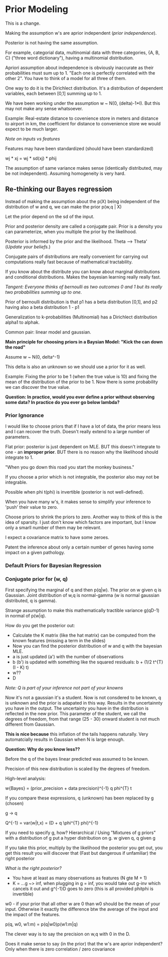 # Prior Modeling

This is a change.

Making the assumption w's are aprior independent (*prior independence*).

Posterior is not having the same assumption.

For example, categorial data, multinomial data with three categories, {A, B, C} ("three word dictionary"), having a multinomial distribution.

Apriori assumption about independence is obviously inaccurate as their probabilities must sum up to 1. "Each one is perfectly correlated with the other 2". You have to think of a model for all three of them.

One way to do it is the Dirichlect distribution. It's a distribution of dependent variables, each between [0,1] summing up to 1.

We have been working under the assumption w ~ N(0, (delta)-1*I). But this may not make any sense whatsoever.

Example: Real-estate distance to covenience store in meters and distance to airport in km, the coefficient for distance to convenience store we would expect to be much larger.

*Note on inputs vs features*

Features may have been standardized (should have been standardized)

wj * xj = wj * sd(xj) * phij

The assumption of same variance makes sense (identically distributed, may be not independent).
Assuming homogeneity is very hard.

## Re-thinking our Bayes regression

Instead of making the assumption about the p(X) being independent of the distribution of w and q, we can make the prior p(w,q | X)

Let the prior depend on the sd of the input.

Prior and posterior density are called a conjugate pair. Prior is a density you can parameterize, when you multiple the prior by the likelihood.

Posterior is informed by the prior and the likelihood. Theta --> Theta' (*Update your beliefs.*)

Conjugate pairs of distributions are really convenient for carrying out computations really fast because of mathematical tractability.

If you know about the distribute you can know about marginal distributions and conditional distributions. Makes the bayesian learning really really fast.

*Tangent: Everyone thinks of bernoulli as two outcomes 0 and 1 but its really two probabilities summing up to one.*

Prior of bernoulli distribution is that p1 has a beta distribution [0,1], and p2 having also a beta distribution 1 - p1

Generalization to k-probabilities (Multinomial) has a Dirichlect distribution alpha1 to alphak.

Common pair: linear model and gaussian.

**Main principle for choosing priors in a Baysian Model: "Kick the can down the road"**

Assume w ~ N(0, delta^-1)

This delta is also an unknown so we should use a prior for it as well.

Example: Fixing the prior to be 1 (when the true value is 10) and fixing the mean of the distribution of the prior to be 1. Now there is some probability we can discover the true value.

**Question: In practice, would you ever define a prior without observing some data? In practice do you ever go below lambda?**

### Prior Ignorance

I would like to choose priors that if I have a lot of data, the prior means less and I can recover the truth. Doesn't really extend to a large number of parameters.

Flat prior: posterior is just dependent on MLE. BUT this doesn't integrate to one - an **improper prior**. BUT there is no reason why the likelihood should integrate to 1.

"When you go down this road you start the monkey business."

If you choose a prior which is not integrable, the posterior also may not be integrable.

Possible when phi t(phi) is invertible (posterior is not well-defined).

When you have many w's, it makes sense to simplify your inference to 'push' their value to zero.

Choose priors to shrink the priors to zero. Another way to think of this is the idea of sparsity. I just don't know which factors are important, but I know only a smarll number of them may be relevant.

I expect a covariance matrix to have some zeroes.

Patent the inference about only a certain number of genes having some impact on a given pathology.

### Default Priors for Bayesian Regression

### Conjugate prior for (w, q)

First specifying the marginal of q and then p(q|w). The prior on w given q is Gaussian. Joint distribution of w,q is normal-gamma (w is normal gaussian distributed, q is gamma).

Strange assumption to make this mathematically tractible variance g(qD-1) in normal of p(w|q).

How do you get the posterior out:

* Calculate the K matrix (like the hat matrix) can be computed from the known features (missing a term in the slides)
* Now you can find the posterior distribution of w and q with the bayesian MLE.
* a is just updated (a') with the number of observations
* b (b') is updated with something like the squared residuals: b + (1/2 t^{T} (I - K) t)
* w??
* D

*Note: Q is part of your inference not part of your knowns*

Now it's not a gaussian it's a student. Now is not consdered to be known, q is unknown and the prior is adapated in this way. Results in the uncertainnty you have in the output. The uncertainty you have in the distribution is reflected in the new prior. This parameter of the student, we call the degrees of freedom, from that range (25 - 30) onward student is not much different from Gaussian.

**This is nice because** this inflation of the tails happens naturally. Very automatcially results in Gaussian when N is large enough.

**Question: Why do you know less??**

Before the q of the bayes linear predicted was assumed to be known.

Precision of this new distribution is scaled by the degrees of freedom.

High-level analysis:

w{Bayes} = (prior_precision + data precision)^{-1} q phi^{T} t

If you compare these expressions, q (unknown) has been replaced by g (chosen)

g -> q

Q^{-1} = var(w|t,x) = (D + q \phi^{T} phi)^{-1}

If you need to specify g, how? Hierarchical / Using "Mixtures of g priors" with a distribution of g put a hyper distribution on g. w given q, q given g

If you take this prior, multiply by the likelihood the posterior you get out, you get this result you will discover that (Fast but dangerous if unfamiliar) the right posterior

*What is the right posterior?*

* You have at least as many observations as features (N gte M + 1)
* K = ...g ~> inf, when plugging in g = inf, you would take out g-inv which cancels it out and g^{-1}D goes to zero (this is all provided phitphi is invertible)

w0 - if your prior that all other w are 0 than w0 should be the mean of your input. Otherwise it exactly the difference btw the average of the input and the impact of the features.

p(q, w0, w1:m) = p(q|w0)p(w1:m|q)

The clever way is to say the precision on w,q with 0 in the D.

Does it make sense to say (in the prior) that the w's are aprior independent? Only when there is zero correlation / zero covariance




























